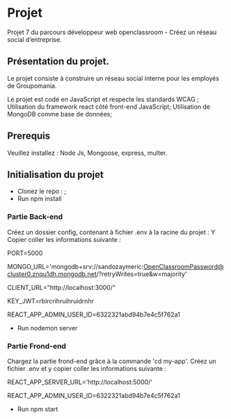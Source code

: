# Projet
Projet 7 du parcours développeur web openclassroom - Créez un réseau social d’entreprise. 

## Présentation du projet. 
Le projet consiste à construire un réseau social interne pour les employés de Groupomania.

Le projet est codé en JavaScript et respecte les standards WCAG ;
Utilisation du framework react côté front-end JavaScript;
Utilisation de MongoDB comme base de données;

## Prerequis
Veuillez installez : 
Node Js, Mongoose, express, multer.  

## Initialisation du projet

- Clonez le repo : ; 
- Run npm install


### Partie Back-end
Créez un dossier config, contenant à fichier .env à la racine du projet : 
Y Copier coller les informations suivante : 

PORT=5000

MONGO_URL='mongodb+srv://sandozaymeric:OpenClassroomPassword@cluster0.znqu1dh.mongodb.net/?retryWrites=true&w=majority'

CLIENT_URL="http://localhost:3000/"

KEY_JWT=rbircrihruihruidrnhr

REACT_APP_ADMIN_USER_ID=6322321abd94b7e4c5f762a1


- Run nodemon server 

### Partie Frond-end
Chargez la partie frond-end grâce à la commande 'cd my-app'. 
Créez un fichier .env et y copier coller les informations suivante :

REACT_APP_SERVER_URL='http://localhost:5000/'

REACT_APP_ADMIN_USER_ID=6322321abd94b7e4c5f762a1

- Run npm start 






